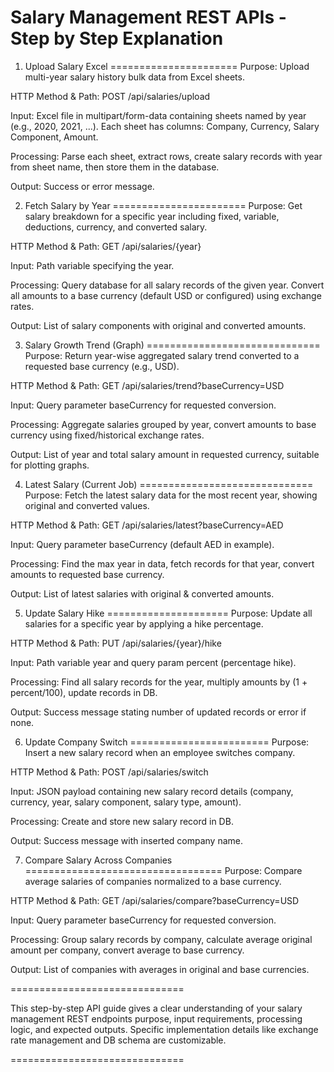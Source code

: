Salary Management REST APIs - Step by Step Explanation
======================================================

1. Upload Salary Excel
======================
   Purpose: Upload multi-year salary history bulk data from Excel sheets.

HTTP Method & Path:
POST /api/salaries/upload

Input:
Excel file in multipart/form-data containing sheets named by year (e.g., 2020, 2021, ...). Each sheet has columns: Company, Currency, Salary Component, Amount.

Processing:
Parse each sheet, extract rows, create salary records with year from sheet name, then store them in the database.

Output:
Success or error message.

2. Fetch Salary by Year
=======================
   Purpose: Get salary breakdown for a specific year including fixed, variable, deductions, currency, and converted salary.

HTTP Method & Path:
GET /api/salaries/{year}

Input:
Path variable specifying the year.

Processing:
Query database for all salary records of the given year. Convert all amounts to a base currency (default USD or configured) using exchange rates.

Output:
List of salary components with original and converted amounts.

3. Salary Growth Trend (Graph)
==============================
Purpose: Return year-wise aggregated salary trend converted to a requested base currency (e.g., USD).

HTTP Method & Path:
GET /api/salaries/trend?baseCurrency=USD

Input:
Query parameter baseCurrency for requested conversion.

Processing:
Aggregate salaries grouped by year, convert amounts to base currency using fixed/historical exchange rates.

Output:
List of year and total salary amount in requested currency, suitable for plotting graphs.

4. Latest Salary (Current Job)
==============================
   Purpose: Fetch the latest salary data for the most recent year, showing original and converted values.

HTTP Method & Path:
GET /api/salaries/latest?baseCurrency=AED

Input:
Query parameter baseCurrency (default AED in example).

Processing:
Find the max year in data, fetch records for that year, convert amounts to requested base currency.

Output:
List of latest salaries with original & converted amounts.

5. Update Salary Hike
=====================
   Purpose: Update all salaries for a specific year by applying a hike percentage.

HTTP Method & Path:
PUT /api/salaries/{year}/hike

Input:
Path variable year and query param percent (percentage hike).

Processing:
Find all salary records for the year, multiply amounts by (1 + percent/100), update records in DB.

Output:
Success message stating number of updated records or error if none.

6. Update Company Switch
========================
   Purpose: Insert a new salary record when an employee switches company.

HTTP Method & Path:
POST /api/salaries/switch

Input:
JSON payload containing new salary record details (company, currency, year, salary component, salary type, amount).

Processing:
Create and store new salary record in DB.

Output:
Success message with inserted company name.

7. Compare Salary Across Companies
==================================
   Purpose: Compare average salaries of companies normalized to a base currency.

HTTP Method & Path:
GET /api/salaries/compare?baseCurrency=USD

Input:
Query parameter baseCurrency for requested conversion.

Processing:
Group salary records by company, calculate average original amount per company, convert average to base currency.

Output:
List of companies with averages in original and base currencies.

==============================

This step-by-step API guide gives a clear understanding of your salary management REST 
endpoints purpose, input requirements, processing logic, and expected outputs. 
Specific implementation details like exchange rate management and DB schema are customizable.

==============================